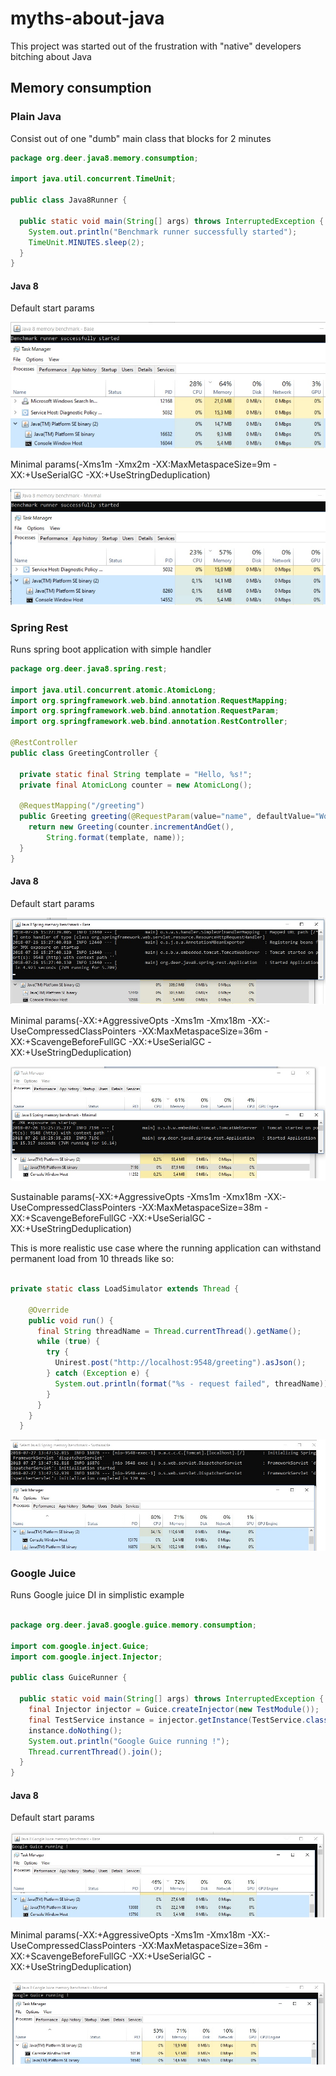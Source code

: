# myths-about-java
This project was started out of the frustration with "native" developers bitching about Java

## Memory consumption
### Plain Java

Consist out of one "dumb" main class that blocks for 2 minutes

```java
package org.deer.java8.memory.consumption;

import java.util.concurrent.TimeUnit;

public class Java8Runner {

  public static void main(String[] args) throws InterruptedException {
    System.out.println("Benchmark runner successfully started");
    TimeUnit.MINUTES.sleep(2);
  }
}
```

#### Java 8

Default start params 

![alt ](https://raw.githubusercontent.com/Marssmart/myths-about-java/master/myths/memory-consumption/java-8/src/main/resources/images/footprint_base.jpg "")

Minimal params(-Xms1m -Xmx2m  -XX:MaxMetaspaceSize=9m -XX:+UseSerialGC -XX:+UseStringDeduplication)

![alt ](https://raw.githubusercontent.com/Marssmart/myths-about-java/master/myths/memory-consumption/java-8/src/main/resources/images/footprint_minimal.jpg "")

### Spring Rest

Runs spring boot application with simple handler 

```java
package org.deer.java8.spring.rest;

import java.util.concurrent.atomic.AtomicLong;
import org.springframework.web.bind.annotation.RequestMapping;
import org.springframework.web.bind.annotation.RequestParam;
import org.springframework.web.bind.annotation.RestController;

@RestController
public class GreetingController {

  private static final String template = "Hello, %s!";
  private final AtomicLong counter = new AtomicLong();

  @RequestMapping("/greeting")
  public Greeting greeting(@RequestParam(value="name", defaultValue="World") String name) {
    return new Greeting(counter.incrementAndGet(),
        String.format(template, name));
  }
}
```

#### Java 8

Default start params 

![alt ](https://raw.githubusercontent.com/Marssmart/myths-about-java/master/myths/memory-consumption/java-8-spring-rest-only/src/main/resources/images/footprint_base.jpg "")

Minimal params(-XX:+AggressiveOpts -Xms1m -Xmx18m -XX:-UseCompressedClassPointers -XX:MaxMetaspaceSize=36m -XX:+ScavengeBeforeFullGC -XX:+UseSerialGC -XX:+UseStringDeduplication)

![alt ](https://raw.githubusercontent.com/Marssmart/myths-about-java/master/myths/memory-consumption/java-8-spring-rest-only/src/main/resources/images/footprint_minimal.jpg "")

Sustainable params(-XX:+AggressiveOpts -Xms1m -Xmx18m -XX:-UseCompressedClassPointers -XX:MaxMetaspaceSize=38m -XX:+ScavengeBeforeFullGC -XX:+UseSerialGC -XX:+UseStringDeduplication)

This is more realistic use case where the running application can withstand permanent load from
10 threads like so:

```java

private static class LoadSimulator extends Thread {

    @Override
    public void run() {
      final String threadName = Thread.currentThread().getName();
      while (true) {
        try {
          Unirest.post("http://localhost:9548/greeting").asJson();
        } catch (Exception e) {
          System.out.println(format("%s - request failed", threadName));
        }
      }
    }
  }

```

![alt ](https://raw.githubusercontent.com/Marssmart/myths-about-java/master/myths/memory-consumption/java-8-spring-rest-only/src/main/resources/images/footprint_sustainable.jpg "")


### Google Juice

Runs Google juice DI in simplistic example

 ```java
 
 package org.deer.java8.google.guice.memory.consumption;
 
 import com.google.inject.Guice;
 import com.google.inject.Injector;
 
 public class GuiceRunner {
 
   public static void main(String[] args) throws InterruptedException {
     final Injector injector = Guice.createInjector(new TestModule());
     final TestService instance = injector.getInstance(TestService.class);
     instance.doNothing();
     System.out.println("Google Guice running !");
     Thread.currentThread().join();
   }
 }
 ```
 
 #### Java 8
 
 Default start params 
 
 ![alt ](https://raw.githubusercontent.com/Marssmart/myths-about-java/master/myths/memory-consumption/java-8-google-juice/src/main/resources/images/footprint_base.jpg "")
 
 Minimal params(-XX:+AggressiveOpts -Xms1m -Xmx18m -XX:-UseCompressedClassPointers -XX:MaxMetaspaceSize=36m -XX:+ScavengeBeforeFullGC -XX:+UseSerialGC -XX:+UseStringDeduplication)
 
 ![alt ](https://raw.githubusercontent.com/Marssmart/myths-about-java/master/myths/memory-consumption/java-8-google-juice/src/main/resources/images/footprint_minimal.jpg "")